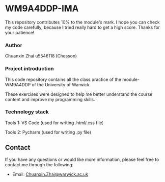 # WM9A4DDP-IMA

This repository contributes 10% to the module's mark. I hope you can check my code carefully, because I tried really hard to get a high score. Thanks for your patience!

### Author

Chuanxin Zhai u5546118 (Chesson)

### Project introduction

This code repository contains all the class practice of the module-WM9A4DDP of the University of Warwick.

These exercises were designed to help me better understand the course content and improve my programming skills.

### Technology stack

Tools 1: VS Code (used for writing .html/.css file)

Tools 2: Pycharm (used for writing .py file)

## Contact

If you have any questions or would like more information, please feel free to contact me through the following:

- Email: Chuanxin.Zhai@warwick.ac.uk
